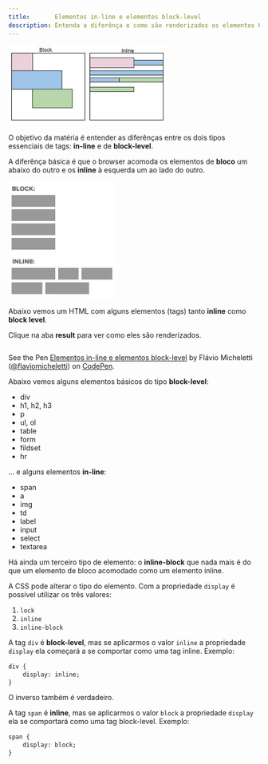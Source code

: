 ```yaml
---
title:       Elementos in-line e elementos block-level
description: Entenda a diferênça e como são renderizados os elementos HTML do tipo inline e block level.
---
```


![Figura ilustrando elementos htmtl do tipo inline e block level](inline-blocklevel-b.jpeg "Figura ilustrando elementos htmtl do tipo inline e block level")

O objetivo da matéria é entender as diferênças entre os dois tipos essenciais de tags:  __in-line__ e de __block-level__.

A diferênça básica é que o browser acomoda os elementos de __bloco__ um abaixo do outro e os __inline__ à esquerda
um ao lado do outro.

![Figura ilustrando elementos htmtl do tipo inline e block level](inline-blocklevel-a.jpeg "Figura ilustrando elementos htmtl do tipo inline e block level")



Abaixo vemos um HTML com alguns elementos (tags) tanto __inline__ como __block level__.

Clique na aba __result__ para ver como eles são renderizados.


<div data-height="470" data-theme-id="2897" data-slug-hash="EiqIm" data-default-tab="html" class='codepen'><pre><code></code></pre>
<p>See the Pen <a href='http://codepen.io/flaviomicheletti/pen/EiqIm'>Elementos in-line e elementos block-level</a>
by Flávio Micheletti (<a href='http://codepen.io/flaviomicheletti'>@flaviomicheletti</a>) on <a href='http://codepen.io'>CodePen</a>.</p>
</div><script async src="//codepen.io/assets/embed/ei.js"></script>


Abaixo vemos alguns elementos básicos do tipo __block-level__:

- div
- h1, h2, h3
- p
- ul, ol
- table
- form
- fildset
- hr

... e alguns elementos __in-line__:

- span
- a
- img
- td
- label
- input
- select
- textarea


Há ainda um terceiro tipo de elemento: o __inline-block__ que nada mais é do que um elemento de bloco acomodado como um
elemento inline.

A CSS pode alterar o tipo do elemento. Com a propriedade `display` é possível utilizar os três valores:

1. `lock`
2. `inline`
3. `inline-block`

A tag `div` é __block-level__, mas se aplicarmos o valor `inline` a propriedade `display` ela começará a se comportar como
uma tag inline. Exemplo:

    div {
        display: inline;
    }

O inverso também é verdadeiro.

A tag `span` é __inline__, mas se aplicarmos o valor `block` a propriedade `display` ela se comportará como uma tag block-level.
Exemplo:

    span {
        display: block;
    }
